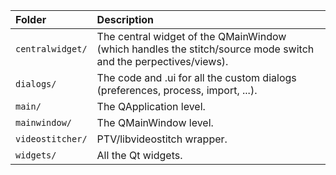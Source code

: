 
| Folder           | Description                                                                                                    |
|:-----------------|:---------------------------------------------------------------------------------------------------------------|
| `centralwidget/` | The central widget of the QMainWindow (which handles the stitch/source mode switch and the perpectives/views). |
| `dialogs/`       | The code and .ui for all the custom dialogs (preferences, process, import, ...).                               |
| `main/`          | The QApplication level.                                                                                        |
| `mainwindow/`    | The QMainWindow level.                                                                                         |
| `videostitcher/` | PTV/libvideostitch wrapper.                                                                                    |
| `widgets/`       | All the Qt widgets.                                                                                            |
